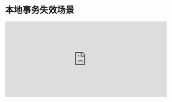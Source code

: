 # 本地事务失效场景



<iframe id="embed_dom" name="embed_dom" frameborder="0" style="display:block;width:525px; height:245px;" src="https://www.processon.com/embed/6136dea20e3e7412ecd897d3"></iframe>

